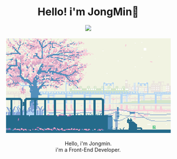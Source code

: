 <br>

<div align="center">
<h1> Hello! i'm JongMin👏 </h1> 
</div>

<div align="center">
<a href="https://github.com/devmini1203"><img src="https://hits.seeyoufarm.com/api/count/incr/badge.svg?url=https%3A%2F%2Fgithub.com%2Fdevmini1203&count_bg=%233D7CC8&title_bg=%23555555&icon=smugmug.svg&icon_color=%23E7E7E7&title=hits&edge_flat=false"/></a>
</div>

<br/>

<div align="center">
<img src="/assets/img/gif/fbbc1a264058b9ab83f7d0e93bfd502c.gif"/>
</div>

<br/>

<div align="center">
Hello, i'm Jongmin. 
</div>

<div align="center">
i'm a Front-End Developer.
</div>
